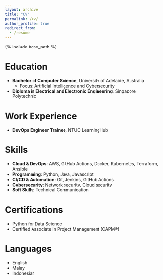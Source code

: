 ```yaml
---
layout: archive
title: "CV"
permalink: /cv/
author_profile: true
redirect_from:
  - /resume
---
```


{% include base_path %}

Education
======
* **Bachelor of Computer Science**, University of Adelaide, Australia  
  * Focus: Artificial Intelligence and Cybersecurity  
* **Diploma in Electrical and Electronic Engineering**, Singapore Polytechnic  

Work Experience
======
* **DevOps Engineer Trainee**, NTUC LearningHub 

Skills
======
* **Cloud & DevOps**: AWS, GitHub Actions, Docker, Kubernetes, Terraform, Ansible  
* **Programming**: Python, Java, Javascript
* **CI/CD & Automation**: Git, Jenkins, GitHub Actions  
* **Cybersecurity**: Network security, Cloud security
* **Soft Skills**: Technical Communication

Certifications
======
* Python for Data Science  
* Certified Associate in Project Management (CAPM®)

Languages
======
* English
* Malay
* Indonesian
